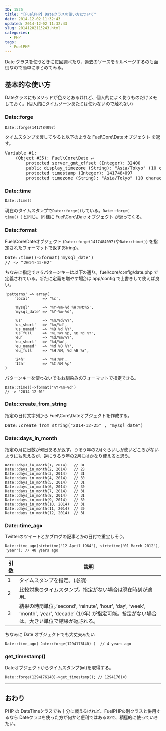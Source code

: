 ```yaml
---
ID: 1525
title: "[FuelPHP] Dateクラスの使い方について"
date: 2014-12-02 11:32:43
updated: 2014-12-02 11:32:43
slug: 20141202113243.html
categories:
  - PHP
tags:
  - FuelPHP
---
```


Date クラスを使うときに毎回調べたり、過去のソースをサルベージするのも面倒なので簡単にまとめてみる。

<!--more-->

<h2>基本的な使い方</h2>
Dateクラスにもメソッドが色々とあるけれど、個人的によく使うものだけメモしておく。(個人的にタイムゾーンあたりは使わないので触れない)

<h3>Date::forge</h3>
<pre class="php"><code>Date::forge(1417484097)</code></pre>

タイムスタンプを渡してやると以下のような Fuel\Core\Date オブジェクト を返す。

<pre>Variable #1:
    (Object #35): Fuel\Core\Date ↵
        protected server_gmt_offset (Integer): 32400
        public display_timezone (String): "Asia/Tokyo" (10 characters)
        protected timestamp (Integer): 1417484097
        protected timezone (String): "Asia/Tokyo" (10 characters)
</pre>

<h3>Date::time</h3>
<pre class="php"><code>Date::time()</code></pre>

現在のタイムスタンプで<code>Date::forge()</code>している。<code>Date::forge( time() )</code>と同じ。
同様に Fuel\Core\Date オブジェクト が返ってくる。

<h3>Date::format</h3>
Fuel\Core\Dateオブジェクト (<code>Date::forge(1417484097)</code>や<code>Date::time()</code>) を指定されたフォーマットで返す(String)。

<pre>Date::time()->format('mysql_date')
// -> "2014-12-02"
</pre>

ちなみに指定できるパターンキーは以下の通り。fuel/core/config/date.php で定義されている。新たに定義を増やす場合は app/config で上書きして使えば良い。

<pre class="php"><code>'patterns' => array(
    'local'      => '%c',

    'mysql'      => '%Y-%m-%d %H:%M:%S',
    'mysql_date' => '%Y-%m-%d',

    'us'         => '%m/%d/%Y',
    'us_short'   => '%m/%d',
    'us_named'   => '%B %d %Y',
    'us_full'    => '%I:%M %p, %B %d %Y',
    'eu'         => '%d/%m/%Y',
    'eu_short'   => '%d/%m',
    'eu_named'   => '%d %B %Y',
    'eu_full'    => '%H:%M, %d %B %Y',

    '24h'        => '%H:%M',
    '12h'        => '%I:%M %p'
)
</code></pre>

パターンキーを使わないでもお馴染みのフォーマットで指定できる。

<pre class="php"><code>Date::time()->format('%Y-%m-%d')
// -> "2014-12-02"
</code></pre>

<h3>Date::create_from_string</h3>
指定の日付文字列から Fuel\Core\Dateオブジェクトを作成する。

<pre>Date::create_from_string("2014-12-25" , "mysql_date")</pre>

<h3>Date::days_in_month</h3>
指定の月に日数が何日あるか返す。うるう年の2月ぐらいしか使いどころがないようにも思えるが、逆にうるう年の2月にはかなり使えると思う。

<pre class="php"><code>Date::days_in_month(1, 2014)   // 31
Date::days_in_month(2, 2014)   // 28
Date::days_in_month(3, 2014)   // 31
Date::days_in_month(4, 2014)   // 30
Date::days_in_month(5, 2014)   // 31
Date::days_in_month(6, 2014)   // 30
Date::days_in_month(7, 2014)   // 31
Date::days_in_month(8, 2014)   // 31
Date::days_in_month(9, 2014)   // 30
Date::days_in_month(10, 2014)  // 31
Date::days_in_month(11, 2014)  // 30
Date::days_in_month(12, 2014)  // 31
</code></pre>

<h3>Date::time_ago</h3>
Twitterのツイートとかブログの記事とかの日付で重宝しそう。

<pre class="php"><code>Date::time_ago(strtotime("12 April 1964"), strtotime("01 March 2012"), 'year'); // 48 years ago</code></pre>

<table class="table">
<thead>
<tr>
  <th>引数</th>
  <th>説明</th>
</tr>
</thead>
<tbody><tr>
  <td>1</td>
  <td>タイムスタンプを指定。(必須)</td>
</tr>
<tr>
  <td>2</td>
  <td>比較対象のタイムスタンプ。指定がない場合は現在時刻が適用。</td>
</tr>
<tr>
  <td>3</td>
  <td>結果の時間単位。’second’, ‘minute’, ‘hour’, ‘day’, ‘week’, ‘month’, ‘year’, ‘decade’ (10年) が指定可能。指定がない場合は、大きい単位で結果が返される。</td>
</tr>
</tbody></table>

ちなみに Date オブジェクトでも大丈夫みたい

<pre class="php"><code>Date::time_ago( Date::forge(1294176140) )  // 4 years ago</code></pre>

<h3>get_timestamp()</h3>
Dateオブジェクトからタイムスタンプ(int)を取得する。
<pre class="php"><code>Date::forge(1294176140)->get_timestamp(); // 1294176140</code></pre>
<hr>

<h2>おわり</h2>
PHP の DateTimeクラスでも十分に戦えるけれど、FuelPHPの別クラスと併用するなら Dateクラスを使った方が何かと便利ではあるので、積極的に使っていきたい。
